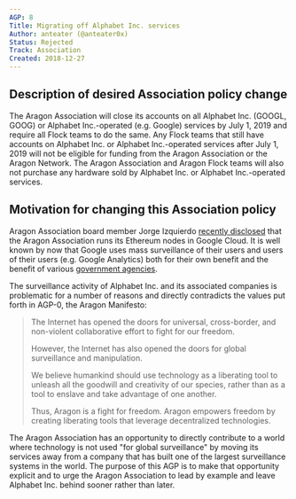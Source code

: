 ```yaml
---
AGP: 8
Title: Migrating off Alphabet Inc. services
Author: anteater (@anteater0x)
Status: Rejected
Track: Association
Created: 2018-12-27
---
```


## Description of desired Association policy change

The Aragon Association will close its accounts on all Alphabet Inc. (GOOGL, GOOG) or Alphabet Inc.-operated (e.g. Google) services by July 1, 2019 and require all Flock teams to do the same. Any Flock teams that still have accounts on Alphabet Inc. or Alphabet Inc.-operated services after July 1, 2019 will not be eligible for funding from the Aragon Association or the Aragon Network. The Aragon Association and Aragon Flock teams will also not purchase any hardware sold by Alphabet Inc. or Alphabet Inc.-operated services.

## Motivation for changing this Association policy

Aragon Association board member Jorge Izquierdo [recently disclosed](https://twitter.com/izqui9/status/1070222890321281024) that the Aragon Association runs its Ethereum nodes in Google Cloud. It is well known by now that Google uses mass surveillance of their users and users of their users (e.g. Google Analytics) both for their own benefit and the benefit of various [government agencies](https://www.washingtonpost.com/world/national-security/nsa-infiltrates-links-to-yahoo-google-data-centers-worldwide-snowden-documents-say/2013/10/30/e51d661e-4166-11e3-8b74-d89d714ca4dd_story.html). 

The surveillance activity of Alphabet Inc. and its associated companies is problematic for a number of reasons and directly contradicts the values put forth in AGP-0, the Aragon Manifesto:

> The Internet has opened the doors for universal, cross-border, and non-violent collaborative effort to fight for our freedom.
> 
> However, the Internet has also opened the doors for global surveillance and manipulation.
> 
> We believe humankind should use technology as a liberating tool to unleash all the goodwill and creativity of our species, rather than as a tool to enslave and take advantage of one another.
> 
> Thus, Aragon is a fight for freedom. Aragon empowers freedom by creating liberating tools that leverage decentralized technologies.

The Aragon Association has an opportunity to directly contribute to a world where technology is not used "for global surveillance" by moving its services away from a company that has built one of the largest surveillance systems in the world. The purpose of this AGP is to make that opportunity explicit and to urge the Aragon Association to lead by example and leave Alphabet Inc. behind sooner rather than later.
